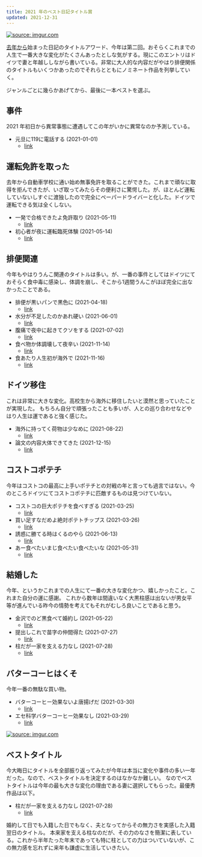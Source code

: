 ```yaml
---
title: 2021 年のベスト日記タイトル賞
updated: 2021-12-31
---
```


<a href="https://imgur.com/itetGCM"><img src="https://i.imgur.com/itetGCM.jpg" title="source: imgur.com" /></a>

[去年から](https://sotaro.io/ja/2020-title-award)始まった日記のタイトルアワード、今年は第二回。おそらくこれまでの人生で一番大きな変化がたくさんあったとしな気がする。現にこのエントリはドイツで妻と年越ししながら書いている。非常に大人的な内容だがやはり排便関係のタイトルもいくつかあったのでそれらとともにノミネート作品を列挙していく。

ジャンルごとに幾らかあげてから、最後に一本ベストを選ぶ。


## 事件
2021 年初日から異常事態に遭遇してこの年がいかに異常なのか予測している。

- 元旦に119に電話する (2021-01-01)
  - [link](https://sotaro.io/daily/2021-01-01)


## 運転免許を取った
去年から自動車学校に通い始め無事免許を取ることができた。これまで頑なに取得を拒んできたが、いざ取ってみたらその便利さに驚愕した。が、ほとんど運転していないしすぐに渡独したので完全にペーパードライバーと化した。ドイツで運転できる気は全くしない。

- 一発で合格できたよ免許取り (2021-05-11)
  - [link](https://sotaro.io/daily/2021-05-11)
- 初心者が夜に運転臨死体験 (2021-05-14)
  - [link](https://sotaro.io/daily/2021-05-14)


## 排便関連
今年もやはりうんこ関連のタイトルは多い。が、一番の事件としてはドイツにておそらく食中毒に感染し、体調を崩し、そこから1週間うんこがほぼ完全に出なかったことである。

- 排便が黒いパンで黒色に (2021-04-18)
  - [link](https://sotaro.io/daily/2021-04-18)
- 水分が不足したのかあれ硬い (2021-06-01)
  - [link](https://sotaro.io/daily/2021-06-01)
- 腹痛で夜中に起きてクソをする (2021-07-02)
  - [link](https://sotaro.io/daily/2021-07-02)
- 食べ物か体調壊して夜辛い (2021-11-14)
  - [link](https://sotaro.io/daily/2021-11-14)
- 食あたり人生初が海外で (2021-11-16)
  - [link](https://sotaro.io/daily/2021-11-16)


## ドイツ移住
これは非常に大きな変化。高校生から海外に移住したいと漠然と思っていたことが実現した。
もちろん自分で頑張ったことも多いが、人との巡り合わせなどやはり人生は運であると強く感じた。

- 海外に持ってく荷物は少なめに (2021-08-22)
  - [link](https://sotaro.io/daily/2021-08-22)
- 論文の内容大体できてきた (2021-12-15)
  - [link](https://sotaro.io/daily/2021-12-15)


## コストコポテチ
今年はコストコの最高に上手いポテチとの対戦の年と言っても過言ではない。今のところドイツにてコストコポテチに匹敵するものは見つけていない。

- コストコの巨大ポテチを食べすぎる (2021-03-25)
  - [link](https://sotaro.io/daily/2021-03-25)
- 買い足すなだめよ絶対ポテトチップス (2021-03-26)
  - [link](https://sotaro.io/daily/2021-03-26)
- 誘惑に勝てる時はくるのやら (2021-06-13)
  - [link](https://sotaro.io/daily/2021-06-13)
- あー食べたいまじ食べたい食べたいな (2021-05-31)
  - [link](https://sotaro.io/daily/2021-05-31)

## 結婚した
今年、というかこれまでの人生にて一番の大きな変化かつ、嬉しかったこと。これまた自分の運に感謝。
これから数年は間違いなく大黒柱感は出ないが男女平等が進んでいる昨今の情勢を考えてもそれがむしろ良いことであると思う。

- 金沢でのど黒食べて婚約し (2021-05-22)
  - [link](https://sotaro.io/daily/2021-05-22)
- 提出しこれで苗字の仲間得た (2021-07-27)
  - [link](https://sotaro.io/daily/2021-07-27)
- 柱だが一家を支える力なし (2021-07-28)
  - [link](https://sotaro.io/daily/2021-07-28)


## バターコーヒはくそ
今年一番の無駄な買い物。

- バターコーヒー効果ないよ唐揚げだ (2021-03-30)
  - [link](https://sotaro.io/daily/2021-03-30)
- エセ科学バターコーヒー効果なし (2021-03-29)
  - [link](https://sotaro.io/daily/2021-03-29)


<a href="https://imgur.com/dGfixbh"><img src="https://i.imgur.com/dGfixbh.jpg" title="source: imgur.com" /></a>


## ベストタイトル
今大晦日にタイトルを全部振り返ってみたが今年は本当に変化や事件の多い一年だった。なので、ベストタイトルを決定するのはなかなか難しい。
なのでベストタイトルは今年の最も大きな変化の理由である妻に選択してもらった。最優秀作品は以下。

- 柱だが一家を支える力なし (2021-07-28)
  - [link](https://sotaro.io/daily/2021-07-28)

婚約して日でも入籍した日でもなく、夫となってからその無力さを実感した入籍翌日のタイトル。
本来家を支える柱なのだが、その力のなさを簡潔に表している。これから半年たった年末であっても特に柱としての力はついていないが、この無力感を忘れずに来年も謙虚に生活していきたい。
